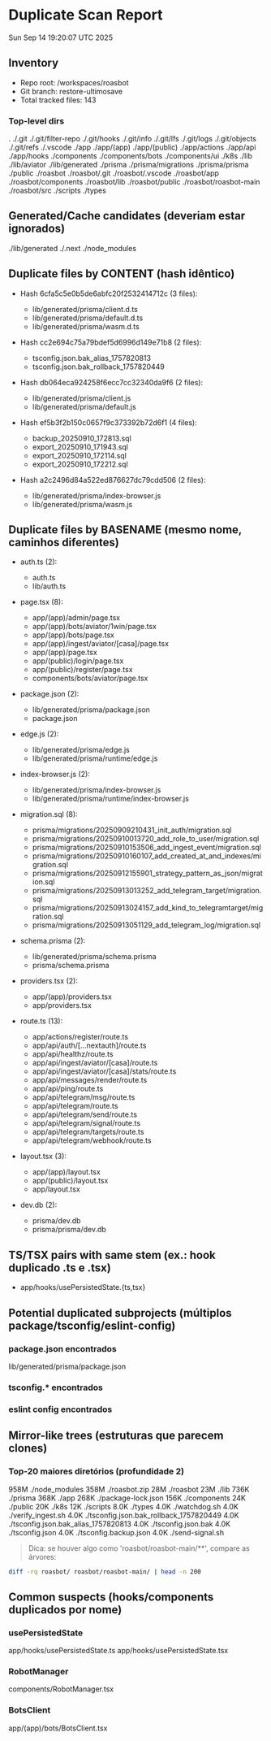 # Duplicate Scan Report
Sun Sep 14 19:20:07 UTC 2025


## Inventory

- Repo root: /workspaces/roasbot
- Git branch: restore-ultimosave
- Total tracked files: 143

### Top-level dirs
.
./.git
./.git/filter-repo
./.git/hooks
./.git/info
./.git/lfs
./.git/logs
./.git/objects
./.git/refs
./.vscode
./app
./app/(app)
./app/(public)
./app/actions
./app/api
./app/hooks
./components
./components/bots
./components/ui
./k8s
./lib
./lib/aviator
./lib/generated
./prisma
./prisma/migrations
./prisma/prisma
./public
./roasbot
./roasbot/.git
./roasbot/.vscode
./roasbot/app
./roasbot/components
./roasbot/lib
./roasbot/public
./roasbot/roasbot-main
./roasbot/src
./scripts
./types

## Generated/Cache candidates (deveriam estar ignorados)

./lib/generated
./.next
./node_modules

## Duplicate files by CONTENT (hash idêntico)

- Hash 6cfa5c5e0b5de6abfc20f2532414712c (3 files):
  - lib/generated/prisma/client.d.ts
  - lib/generated/prisma/default.d.ts
  - lib/generated/prisma/wasm.d.ts

- Hash cc2e694c75a79bdef5d6996d149e71b8 (2 files):
  - tsconfig.json.bak_alias_1757820813
  - tsconfig.json.bak_rollback_1757820449

- Hash db064eca924258f6ecc7cc32340da9f6 (2 files):
  - lib/generated/prisma/client.js
  - lib/generated/prisma/default.js

- Hash ef5b3f2b150c0657f9c373392b72d6f1 (4 files):
  - backup_20250910_172813.sql
  - export_20250910_171943.sql
  - export_20250910_172114.sql
  - export_20250910_172212.sql

- Hash a2c2496d84a522ed876627dc79cdd506 (2 files):
  - lib/generated/prisma/index-browser.js
  - lib/generated/prisma/wasm.js


## Duplicate files by BASENAME (mesmo nome, caminhos diferentes)

- auth.ts (2):
  - auth.ts
  - lib/auth.ts

- page.tsx (8):
  - app/(app)/admin/page.tsx
  - app/(app)/bots/aviator/1win/page.tsx
  - app/(app)/bots/page.tsx
  - app/(app)/ingest/aviator/[casa]/page.tsx
  - app/(app)/page.tsx
  - app/(public)/login/page.tsx
  - app/(public)/register/page.tsx
  - components/bots/aviator/page.tsx

- package.json (2):
  - lib/generated/prisma/package.json
  - package.json

- edge.js (2):
  - lib/generated/prisma/edge.js
  - lib/generated/prisma/runtime/edge.js

- index-browser.js (2):
  - lib/generated/prisma/index-browser.js
  - lib/generated/prisma/runtime/index-browser.js

- migration.sql (8):
  - prisma/migrations/20250909210431_init_auth/migration.sql
  - prisma/migrations/20250910013720_add_role_to_user/migration.sql
  - prisma/migrations/20250910153506_add_ingest_event/migration.sql
  - prisma/migrations/20250910160107_add_created_at_and_indexes/migration.sql
  - prisma/migrations/20250912155901_strategy_pattern_as_json/migration.sql
  - prisma/migrations/20250913013252_add_telegram_target/migration.sql
  - prisma/migrations/20250913024157_add_kind_to_telegramtarget/migration.sql
  - prisma/migrations/20250913051129_add_telegram_log/migration.sql

- schema.prisma (2):
  - lib/generated/prisma/schema.prisma
  - prisma/schema.prisma

- providers.tsx (2):
  - app/(app)/providers.tsx
  - app/providers.tsx

- route.ts (13):
  - app/actions/register/route.ts
  - app/api/auth/[...nextauth]/route.ts
  - app/api/healthz/route.ts
  - app/api/ingest/aviator/[casa]/route.ts
  - app/api/ingest/aviator/[casa]/stats/route.ts
  - app/api/messages/render/route.ts
  - app/api/ping/route.ts
  - app/api/telegram/msg/route.ts
  - app/api/telegram/route.ts
  - app/api/telegram/send/route.ts
  - app/api/telegram/signal/route.ts
  - app/api/telegram/targets/route.ts
  - app/api/telegram/webhook/route.ts

- layout.tsx (3):
  - app/(app)/layout.tsx
  - app/(public)/layout.tsx
  - app/layout.tsx

- dev.db (2):
  - prisma/dev.db
  - prisma/prisma/dev.db


## TS/TSX pairs with same stem (ex.: hook duplicado .ts e .tsx)

- app/hooks/usePersistedState.{ts,tsx}

## Potential duplicated subprojects (múltiplos package/tsconfig/eslint-config)

### package.json encontrados
lib/generated/prisma/package.json

### tsconfig.* encontrados

### eslint config encontrados

## Mirror-like trees (estruturas que parecem clones)

### Top-20 maiores diretórios (profundidade 2)
958M	./node_modules
358M	./roasbot.zip
28M	./roasbot
23M	./lib
736K	./prisma
368K	./app
268K	./package-lock.json
156K	./components
24K	./public
20K	./k8s
12K	./scripts
8.0K	./types
4.0K	./watchdog.sh
4.0K	./verify_ingest.sh
4.0K	./tsconfig.json.bak_rollback_1757820449
4.0K	./tsconfig.json.bak_alias_1757820813
4.0K	./tsconfig.json.bak
4.0K	./tsconfig.json
4.0K	./tsconfig.backup.json
4.0K	./send-signal.sh

> Dica: se houver algo como 'roasbot/roasbot-main/**', compare as árvores:
```bash
diff -rq roasbot/ roasbot/roasbot-main/ | head -n 200
```

## Common suspects (hooks/components duplicados por nome)

### usePersistedState
app/hooks/usePersistedState.ts
app/hooks/usePersistedState.tsx

### RobotManager
components/RobotManager.tsx

### BotsClient
app/(app)/bots/BotsClient.tsx

